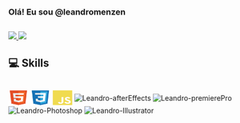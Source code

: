 ### Olá! Eu sou @leandromenzen

<!--

- 🔭 I’m currently working on ...
- 🌱 I’m currently learning ...
- 👯 I’m looking to collaborate on ...
- 🤔 I’m looking for help with ...
- 💬 Ask me about ...
- 📫 How to reach me: ...
- 😄 Pronouns: ...
- ⚡ Fun fact: ...
-->

##
<div>
  <a href="https://github.com/leandromenzen">
   <img height="150em" src="https://github-readme-stats.vercel.app/api?username=leandromenzen&show_icons=true&theme=dracula"/>
   <img height="150em" src="https://github-readme-stats.vercel.app/api/top-langs/?username=leandromenzen&layout=compact&langs_count=9&theme=dracula"/>
  </a>
</div>

## 💻 Skills
<div style="display: inline_block"><br>
  <img align="center" alt="Leandro-HTML" height="30" width="40" src="https://raw.githubusercontent.com/devicons/devicon/master/icons/html5/html5-original.svg">
  <img align="center" alt="Leandro-CSS" height="30" width="40" src="https://raw.githubusercontent.com/devicons/devicon/master/icons/css3/css3-original.svg">
  <img align="center" alt="Leandro-Js" height="30" width="40" src="https://raw.githubusercontent.com/devicons/devicon/master/icons/javascript/javascript-plain.svg">
  <img align="center" alt="Leandro-afterEffects" height="30" width="40" src="https://cdn.jsdelivr.net/gh/devicons/devicon/icons/aftereffects/aftereffects-original.svg" >
  <img align="center" alt="Leandro-premierePro" height="30" width="40" src="https://cdn.jsdelivr.net/gh/devicons/devicon/icons/premierepro/premierepro-original.svg" >
  <img align="center" alt="Leandro-Photoshop" height="30" width="40" src="https://cdn.jsdelivr.net/gh/devicons/devicon/icons/photoshop/photoshop-plain.svg" >
  <img align="center" alt="Leandro-Illustrator" height="30" width="40" src="https://cdn.jsdelivr.net/gh/devicons/devicon/icons/illustrator/illustrator-plain.svg" >

</div>
